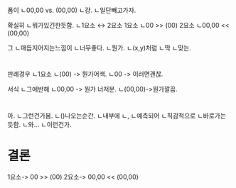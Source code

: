 # 
폼이
ㄴ00,00 vs. (00,00)
ㄴ걍.
ㄴ일단빼고가자.


확실히
ㄴ뭐가있긴한듯함.
ㄴ1요소 ↔ 2요소
1요소
ㄴ00 >> (00)
2요소
ㄴ00,00 << (00,00)

그
ㄴ매듭지어지는느낌이
ㄴ너무좋다.
ㄴ뭔가.
ㄴ(x,y)처럼
ㄴ딱
ㄴ맞는.

#
판례경우
ㄴ1요소
ㄴ(00) -> 뭔가어색.
ㄴ00 -> 이러면괜찮.

서식
ㄴ그에반해
ㄴ00,00 -> 뭔가 너저분.
ㄴ(00,00)->뭔가깔끔.

#
아.
ㄴ그런건가봄.
ㄴ()나오는순간.
ㄴ내부에
ㄴ,
ㄴ예측되어
ㄴ직감적으로
ㄴ바로가는듯함.
ㄴ와...
ㄴ이런건가.

# 결론
1요소-> 00    >> (00)
2요소-> 00,00 << (00,00)

